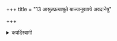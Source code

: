 +++
title = "13 आश्रुतप्रत्याश्रुते याज्यानुवाक्ये अवदानेषु"

+++

<details><summary>कपर्दिस्वामी</summary>


<details>

<details><summary>हरदत्तः</summary>


<details>

<details><summary>Müller</summary>

With āhutis one should let the act (the pouring out) take place after the Vaṣaṭkāra has been made, or while it is being made.

#####  Commentary

The Vaṣaṭkāra consists in the word Vaṣaṭ, to be uttered by the Hotṛ-priest. The five sacrificial interjections are, svāhā, srauṣaṭ, vauṣaṭ, vaṣaṭ, and svadhā.
</details>

<details><summary>थिते</summary>

आश्रुतप्रत्याश्रुते याज्यानुवाक्ये अवदानेषु चोपस्तरणाभिघारणे चतुर्गृहीतं वषट्कारश्चादर्विहोमानाम् १३
</details>
